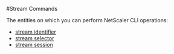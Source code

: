 #Stream Commands

The entities on which you can perform NetScaler CLI operations:
<ul><li><a href="../../stream/stream-identifier/stream-identifier">stream identifier</a></li><li><a href="../../stream/stream-selector/stream-selector">stream selector</a></li><li><a href="../../stream/stream-session/stream-session">stream session</a></li></ul>



